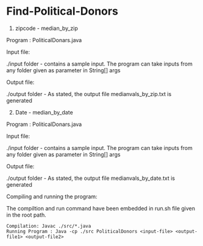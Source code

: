 # Find-Political-Donors

1. zipcode - median_by_zip

Program : PoliticalDonars.java

Input file:

./input folder - contains a sample input. The program can take inputs from any folder given as parameter in String[] args

Output file:

./output folder - As stated, the output file medianvals_by_zip.txt is generated

    
2. Date - median_by_date

Program : PoliticalDonars.java

Input file:

./input folder - contains a sample input. The program can take inputs from any folder given as parameter in String[] args

Output file:

./output folder - As stated, the output file medianvals_by_date.txt is generated

Compiling and running the program:

The compiltion and run command have been embedded in run.sh file given in the root path.

    Compilation: Javac ./src/*.java
    Running Program : Java -cp ./src PoliticalDonors <input-file> <output-file1> <output-file2>
    

    
